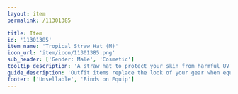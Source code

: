 ```yaml
---
layout: item
permalink: /11301385

title: Item
id: '11301385'
item_name: 'Tropical Straw Hat (M)'
icon_url: 'item/icon/11301385.png'
sub_header: ['Gender: Male', 'Cosmetic']
tooltip_description: 'A straw hat to protect your skin from harmful UV rays.'
guide_description: 'Outfit items replace the look of your gear when equipped.'
footer: ['Unsellable', 'Binds on Equip']
---
```

